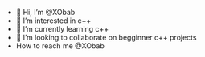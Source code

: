 - 👋 Hi, I’m @XObab
- 👀 I’m interested in c++
- 🌱 I’m currently learning c++
- 💞️ I’m looking to collaborate on begginner c++ projects
- How to reach me @XObab

<!---
XObab/XObab is a ✨ special ✨ repository because its `README.md` (this file) appears on your GitHub profile.
You can click the Preview link to take a look at your changes.
--->
